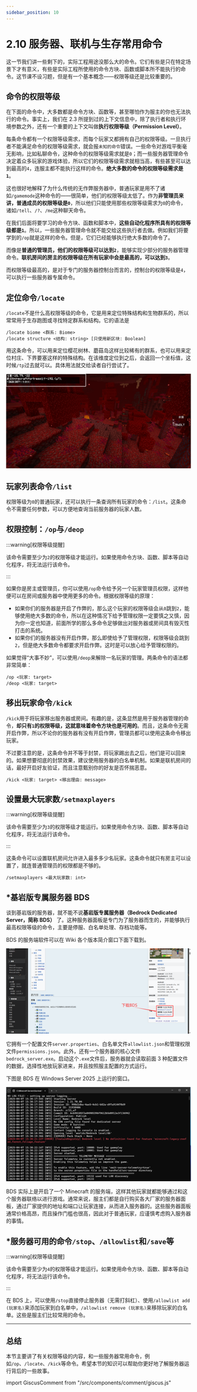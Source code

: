 ```yaml
---
sidebar_position: 10
---
```


# 2.10 服务器、联机与生存常用命令

这一节我们讲一些剩下的，实际工程用途没那么大的命令。它们有些是只在特定场景下才有意义，有些是实际工程所使用的命令方块、函数或脚本所不能执行的命令。这节课不设习题，但是有一个基本概念——权限等级还是比较重要的。

## 命令的权限等级

在下面的命令中，大多数都是命令方块、函数等，甚至哪怕作为服主的你也无法执行的命令。事实上，我们在 2.3 所提到过的上下文信息中，除了执行者和执行环境参数之外，还有一个重要的上下文叫做**执行权限等级（Permission Level）**。

每条命令都有一个权限等级需求，而每个玩家又都拥有自己的权限等级。一旦执行者不能满足命令的权限等级需求，就会报`未知的命令`错误。一些命令对游戏平衡毫无影响，比如私聊命令，这种命令的权限等级需求就是`0`；而一些服务器管理命令决定着众多玩家的游戏体验，所以它们的权限等级需求就相当高，有些甚至可以达到最高的`4`，连服主都不能执行这样的命令。**绝大多数的命令的权限等级需求是`1`**。

这也很好地解释了为什么传统的无作弊服务器中，普通玩家是用不了诸如`/gamemode`这种命令的——很简单，他们的权限等级太低了。作为**非管理员来讲，普通成员的权限等级是`0`**，所以他们只能使用那些权限等级需求为`0`的命令，诸如`/tell`、`/?`、`/me`这种聊天命令。

在我们后面将要学习的命令方块、函数和脚本中，**这些自动化程序所具有的权限等级都是`1`**。所以，一些服务器管理命令就不能交给这些执行者去做。例如我们将要学到的`/op`就是这样的命令。但是，它们已经能够执行绝大多数的命令了。

而像是**普通的管理员，他们的权限等级可以达到`2`**，能够实现少部分的服务器管理命令。**联机房间的房主的权限等级在所有玩家中会是最高的，可以达到`3`**。

而权限等级最高的，是对于专门的服务器控制台而言的，控制台的权限等级是`4`，可以执行一些服务器专属命令。

## 定位命令`/locate`

`/locate`不是什么高权限等级的命令，它是用来定位特殊结构和生物群系的，所以常常用于生存跑图或寻找特定群系和结构。它的语法是

```text title="/locate的语法" showLineNumbers
/locate biome <群系: Biome>
/locate structure <结构: string> [只使用新区块: Boolean]
```

用这条命令，可以用来定位樱花树林、蘑菇岛这样比较稀有的群系，也可以用来定位村庄、下界要塞这样的特殊结构。在该维度定位到之后，会返回一个坐标值，这时候`/tp`过去就可以。具体用法就交给读者自行尝试了。

![locate_1](./img/c10_server_cmds/locate_1.png)

## 玩家列表命令`/list`

权限等级为`0`的普通玩家，还可以执行一条查询所有玩家的命令：`/list`。这条命令不需要任何参数，可以方便地查询当前服务器的玩家人数。

## 权限控制：`/op`与`/deop`

:::warning[权限等级提醒]

该命令需要至少为`2`的权限等级才能运行。如果使用命令方块、函数、脚本等自动化程序，将无法运行该命令。

:::

如果你是房主或管理员，你可以使用`/op`命令给予另一个玩家管理员权限，这样他便可以在房间或服务器中使用更多的命令。根据权限等级的原理：

- 如果你们的服务器是开启了作弊的，那么这个玩家的权限等级会从`0`跳到`2`，能够使用绝大多数的命令，所以在这种情况下给予管理权限一定要慎之又慎，因为你一定也知道，前面所学的那么多命令足够做出对服务器或房间具有毁灭性打击的系统。
- 如果你们的服务器没有开启作弊，那么即使给予了管理权限，权限等级会跳到`2`，但是绝大多数命令都要求开启作弊。这时是可以放心给予管理权限的。

如果觉得“大事不妙”，可以使用`/deop`来解除一名玩家的管理。两条命令的语法都非常简单：

```text title="/op与/deop的语法" showLineNumbers
/op <玩家: target>
/deop <玩家: target>
```

## 移出玩家命令`/kick`

`/kick`用于将玩家移出服务器或房间。有趣的是，这条显然是用于服务器管理的命令，**却只有`1`的权限等级，这就意味着命令方块也是可用的**。而且，这条命令无需开启作弊，所以不论你的服务器有没有开启作弊，管理员都可以使用这条命令移出玩家。

不过要注意的是，这条命令并不等于封禁，将玩家踢出去之后，他们是可以回来的。如果想要彻底的封禁效果，建议使用服务器的白名单机制。如果是联机房间的话，最好开启好友验证，而且注意甄别你的好友是否怀揣恶意。

```text title="/kick的语法" showLineNumbers
/kick <玩家: target> <移出理由: message>
```

## 设置最大玩家数`/setmaxplayers`

:::warning[权限等级提醒]

该命令需要至少为`3`的权限等级才能运行。如果使用命令方块、函数、脚本等自动化程序，将无法运行该命令。

:::

这条命令可以设置联机房间允许进入最多多少名玩家。这条命令就只有房主可以设置了，就连普通管理员的权限都是不够的。

```text title="/setmaxplayers的语法" showLineNumbers
/setmaxplayers <最大玩家数: int>
```

## *基岩版专属服务器 BDS

谈到基岩版的服务器，就不能不说**基岩版专属服务器（Bedrock Dedicated Server，简称 BDS）** 了。这种服务器面板是专门为了服务器而生的，并能够执行最高权限等级的命令，主要是停服、白名单处理、存档功能等。

BDS 的服务端软件可以在 Wiki 各个版本简介窗口下面下载到。

![bds_1](./img/c10_server_cmds/bds_1.png)

它拥有一个配置文件`server.properties`、白名单文件`allowlist.json`和管理权限文件`permissions.json`。此外，还有一个服务器的核心文件`bedrock_server.exe`。启动这个`.exe`文件后，服务器就会读取前面 3 种配置文件的数据，选择性地放玩家进来，并且按照服主配置的方式运行。

下图是 BDS 在 Windows Server 2025 上运行的窗口。

![bds_2](./img/c10_server_cmds/bds_2.png)

BDS 实际上是开启了一个 Minecraft 的服务端，这样其他玩家就都能够通过和这个服务器联络以进行游戏。通常来说，服主们都是自行购买各大厂家的服务器面板，通过厂家提供的地址和端口让玩家连接，从而进入服务器的。这些服务器面板通常价格高昂，而且操作门槛也很高，因此对于普通玩家，应谨慎考虑购入服务器的事情。

## *服务器可用的命令`/stop`、`/allowlist`和`/save`等

:::warning[权限等级提醒]

该命令需要至少为`4`的权限等级才能运行。如果使用命令方块、函数、脚本等自动化程序，将无法运行该命令。

:::

在 BDS 上，可以使用`/stop`直接停止服务器（无需打斜杠）、使用`/allowlist add (玩家名)`来添加玩家到白名单中，`/allowlist remove (玩家名)`来移除玩家的白名单。这些是服主们比较常用的命令。

---

## 总结

本节主要讲了有关权限等级的内容，和一些服务器常用命令，例如`/op`、`/locate`、`/kick`等命令。希望本节的知识可以帮助你更好地了解服务器运行背后的一些故事。

import GiscusComment from "/src/components/comment/giscus.js"

<GiscusComment/>
